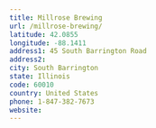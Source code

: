 ```yaml
---
title: Millrose Brewing
url: /millrose-brewing/
latitude: 42.0855
longitude: -88.1411
address1: 45 South Barrington Road
address2: 
city: South Barrington
state: Illinois
code: 60010
country: United States
phone: 1-847-382-7673
website: 
---
```


